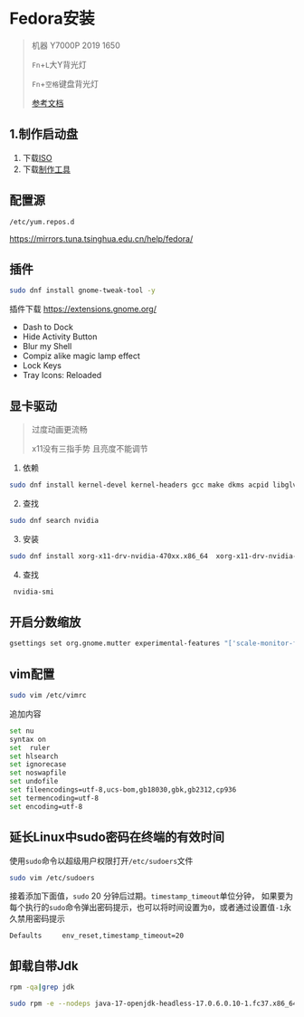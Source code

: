 # Fedora安装

>  机器 Y7000P 2019 1650
>
> `Fn`+`L`大Y背光灯
>
> `Fn`+`空格`键盘背光灯
> 
> [参考文档](https://docs.fedoraproject.org/zh_Hans/fedora/f32/install-guide/install/Preparing_for_Installation/)
>


## 1.制作启动盘

1. 下载[ISO](https://getfedora.org/en/workstation/download/)
2. 下载[制作工具](https://developers.redhat.com/blog/2016/04/26/fedora-media-writer-the-fastest-way-to-create-live-usb-boot-media)

## 配置源
`/etc/yum.repos.d`

https://mirrors.tuna.tsinghua.edu.cn/help/fedora/



## 插件

```sh
sudo dnf install gnome-tweak-tool -y
```

插件下载 https://extensions.gnome.org/

- Dash to Dock
- Hide Activity Button
- Blur my Shell 
- Compiz alike magic lamp effect
- Lock Keys
- Tray Icons: Reloaded
## 显卡驱动

> 过度动画更流畅
>
> x11没有三指手势 且亮度不能调节

1. 依赖

```sh
sudo dnf install kernel-devel kernel-headers gcc make dkms acpid libglvnd-glx libglvnd-opengl libglvnd-devel pkgconfig
```
2. 查找
```sh
sudo dnf search nvidia
```
3. 安装
```sh
sudo dnf install xorg-x11-drv-nvidia-470xx.x86_64  xorg-x11-drv-nvidia-470xx-cuda -y
```
4. 查找
```sh
 nvidia-smi
```
## 开启分数缩放
```sh
gsettings set org.gnome.mutter experimental-features "['scale-monitor-framebuffer']"
```

## vim配置
```sh
sudo vim /etc/vimrc
```
追加内容
```sh
set nu
syntax on
set  ruler
set hlsearch
set ignorecase
set noswapfile
set undofile
set fileencodings=utf-8,ucs-bom,gb18030,gbk,gb2312,cp936
set termencoding=utf-8
set encoding=utf-8
```

## 延长Linux中sudo密码在终端的有效时间
使用`sudo`命令以超级用户权限打开`/etc/sudoers`文件
```sh
sudo vim /etc/sudoers
```
接着添加下面值，`sudo` 20 分钟后过期。`timestamp_timeout`单位分钟，
如果要为每个执行的`sudo`命令弹出密码提示，也可以将时间设置为`0`，或者通过设置值`-1`永久禁用密码提示
```
Defaults     env_reset,timestamp_timeout=20
```
## 卸载自带Jdk

```sh
rpm -qa|grep jdk
```

```sh
sudo rpm -e --nodeps java-17-openjdk-headless-17.0.6.0.10-1.fc37.x86_64
```